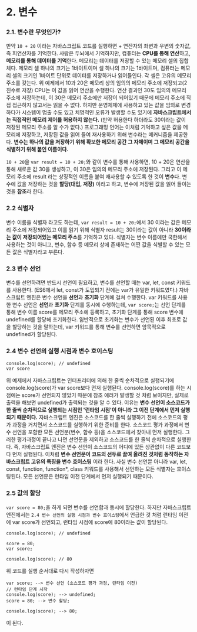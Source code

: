 # 2. 변수

### 2.1. 변수란 무엇인가?
만약 `10 + 20` 이라는 자바스크립트 코드를 실행하면 + 연잔자의 좌변과 우변의 숫자값, 즉 피연산자를 기억한다. 사람은 두뇌에서 기억하지만, 컴퓨터는 **CPU를 통해 연산**하고, **메모리를 통해 데이터를 기억**한다.
메모리는 데이터를 저장할 수 있는 메모리 셀의 집합체다. 메모리 셀 하나의 크기는 1바이트이며 셀 하나의 크기는 1바이트며, 컴퓨터는 메모리 셀의 크기인 1바이트 단위로 데이터를 저장하거나 읽어들인다.
각 셀은 고유의 메모리 주소를 갖는다. 위 예제에서 10과 20은 메모리 상의 임의의 메모리 주소에 저장되고(2진수로 저장) CPU는 이 값을 읽어 연산을 수행한다.  연산 결과인 30도 임의의 메모리 주소에 저장하는데, 이 30은 메모리 주소에만 저장이 되어있기 때문에 메모리 주소에 직접 접근하지 않고서는 읽을 수 없다. 하지만 운영체제에 사용하고 있는 값을 임의로 변경하다가 시스템이 멈출 수도 있고 치명적인 오류가 발생할 수도 있기에 **자바스크립트에서는 직접적인 메모리 제어를 허용하지 않는다.** (만약 허용한다 하더라도 30이라는 값이 저장된 메모리 주소를 알 수가 없다.)
프로그래밍 언어는 이처럼 기억하고 싶은 값을 메모리에 저장하고, 저장된 값을 읽어 들여 재사용하기 위해 변수라는 메커니즘을 제공한다.
**변수는 하나의 값을 저장하기 위해 확보한 메모리 공간 그 자체이며 그 메모리 공간을 식별하기 위해 붙인 이름이다.**

`10 + 20`을 `var result = 10 + 20;`와 같이 변수를 통해 사용하면, 10 + 20은 연산을 통해 새로운 값 30을 생성하고, 이 30은 임의의 메모리 주소에 저장된다. 그리고 이 메모리 주소에 result 라는 상징적인 이름을 붙여 재사용할 수 있도록 한 것이 **변수**다.
변수에 값을 저장하는 것을 **할당(대입, 저장)** 이라고 하고, 변수에 저장된 값을 읽어 들이는 것을 **참조**라 한다.


### 2.2 식별자
변수 이름을 식별자 라고도 하는데, `var result = 10 + 20;`에서 30 이라는 값은 메모리 주소에 저장되어있고 이를 읽기 위해 식별자 result는 30이라는 값이 아니라 **30이라는 값이 저장되어있는 메모리 주소**를 기억하고 있다.
식별자는 변수 이름에만 국한해서 사용하는 것이 아니고, 변수, 함수 등 메모리 상에 존재하는 어떤 값을 식별할 수 있는 모든 값은 식별자라고 부른다.


### 2.3 변수 선언
변수를 선언하려면 반드시 선언이 필요하고, 변수를 선언할 때는 var, let, const 키워드를 사용한다.
(ES6에서 let, const가 도입되기 전에는 var가 유일한 키워드였다.)
자바스크립트 엔진은 변수 선언을 **선언**과 **초기화** 단계에 걸쳐 수행한다.
var 키워드를 사용한 변수 선언은 **선언**과 **초기화** 단계를 동시에 수행하는데, `var score;`는 선언 단계를 통해 변수 이름 score를 메모리 주소에 등록하고, 초기화 단계를 통해 score 변수에 undefined를 할당해 초기화한다.
잃반적으로 초기화는 변수가 선언된 이후 최초로 값을 할당하는 것을 말하는데, var 키워드를 통해 변수를 선언하면 암묵적으로 undefined가 할당된다.


### 2.4 변수 선언의 실행 시점과 변수 호이스팅
```
console.log(score); // undefined
var score
```
위 예제에서 자바스크립트는 인터프리터에 의해 한 줄씩 순차적으로 실행되기에 console.log(score)가 var score보다 먼저 실행된다. console.log(score)를 하는 시점에는 score가 선언되지 않았기 때문에 참조 에러가 발생할 것 처럼 보이지만, 실제로 출력을 해보면 undefined가 출력되는 것을 알 수 있다.
이유는 **변수 선언이 소스코드가 한 줄씩 순차적으로 실행되는 시점인 '런타임 시점'이 아니라 그 이전 단계에서 먼저 실행되기 때문이다.**
자바스크립트 엔진은 소스코드를 한 줄씩 실행하기 전에 소스코드의 평가 과정을 거치면서 소스코드를 실행하기 위한 준비를 한다. 소스코드 평가 과정에서 변수 선언을 포함한 모든 선언분(변수, 함수 등)을 소스코드에서 찾아내 먼저 실행한다. 그러한 평가과정이 끝나고 나면 선언문을 제외하고 소스코드를 한 줄씩 순차적으로 실행한다.
즉, 자바스크립트 엔진은 변수 선언이 소스코드의 어디에 있든 상관없이 다른 코드보다 먼저 실행된다.
이처럼 **변수 선언문이 코드의 선두로 끌여 올려진 것처럼 동작하는 자바스크립트 고유의 특징을 변수 호이스팅** 이라 한다.
사실 변수 선언뿐 아니라 var, let, const, function, function*, class 키워드를 사용해서 선언하는 모든 식별자는 호이스팅된다. 모든 선언문은 런타임 이전 단계에서 먼저 실행되기 때문이다.


### 2.5 값의 할당
`var score = 80;`을 하게 되면 변수를 선언함과 동시에 할당한다. 하지만 자바스크립트 엔진에서는 `2.4 변수 선언의 실행 시점과 변수 호이스팅`에서 언급한 것 처럼 런타임 이전에 var score가 선언되고, 런타임 시점에 score에 80이라는 값이 할당된다.

```
console.log(score); // undefined

score = 80;
var score;

console.log(score); // 80
```
위 코드를 실행 순서대로 다시 작성하자면
```
var score; --> 변수 선언 (소스코드 평가 과정, 런타임 이전)
// 런타임 단계 시작
console.log(score); --> undefined;
score = 80; --> 변수 할당;

console.log(score); --> 80;
```
이 된다.
